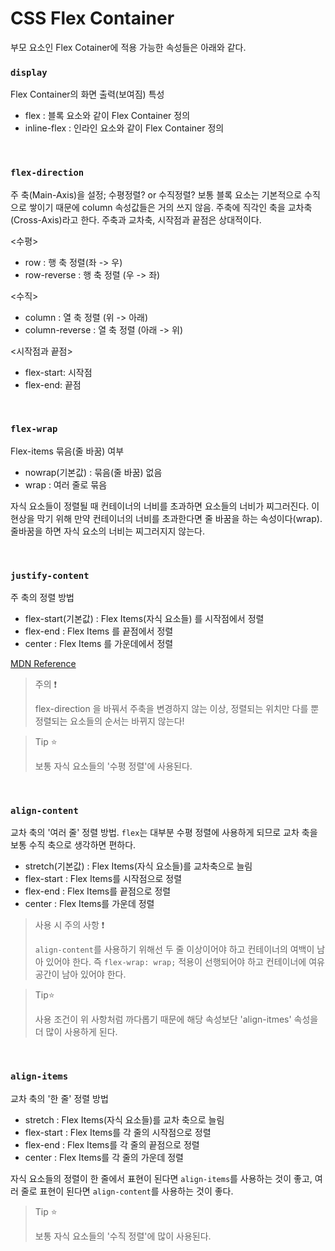 # CSS Flex Container

부모 요소인 Flex Cotainer에 적용 가능한 속성들은 아래와 같다.

### `display` 
Flex Container의 화면 출력(보여짐) 특성
- flex : 블록 요소와 같이 Flex Container 정의
- inline-flex : 인라인 요소와 같이 Flex Container 정의

<br>

### `flex-direction`
주 축(Main-Axis)을 설정; 수평정렬? or 수직정렬? 보통 블록 요소는 기본적으로 수직으로 쌓이기 때문에 column 속성값들은 거의 쓰지 않음. 주축에 직각인 축을 교차축(Cross-Axis)라고 한다. 주축과 교차축, 시작점과 끝점은 상대적이다.

<수평>
- row : 행 축 정렬(좌 -> 우)
- row-reverse : 행 축 정렬 (우 -> 좌)
  
<수직>
- column : 열 축 정렬 (위 -> 아래)
- column-reverse : 열 축 정렬 (아래 -> 위)

<시작점과 끝점>

- flex-start: 시작점
- flex-end: 끝점

<br>

### `flex-wrap`

Flex-items 묶음(줄 바꿈) 여부

- nowrap(기본값) : 묶음(줄 바꿈) 없음
- wrap : 여러 줄로 묶음

자식 요소들이 정렬될 때 컨테이너의 너비를 초과하면 요소들의 너비가 찌그러진다. 이 현상을 막기 위해 만약 컨테이너의 너비를 초과한다면 줄 바꿈을 하는 속성이다(wrap). 줄바꿈을 하면 자식 요소의 너비는 찌그러지지 않는다.

<br>

### `justify-content`

주 축의 정렬 방법

- flex-start(기본값) : Flex Items(자식 요소들) 를 시작점에서 정렬
- flex-end : Flex Items 를 끝점에서 정렬
- center : Flex Items 를 가운데에서 정렬

[MDN Reference](https://developer.mozilla.org/ko/docs/Web/CSS/justify-content)

> 주의 ❗️
>
>flex-direction 을 바꿔서 주축을 변경하지 않는 이상, 정렬되는 위치만 다를 뿐 정렬되는 요소들의 순서는 바뀌지 않는다!

> Tip ⭐️
>
> 보통 자식 요소들의 '수평 정렬'에 사용된다.

<br>

### `align-content`

교차 축의 '여러 줄' 정렬 방법. `flex`는 대부분 수평 정렬에 사용하게 되므로 교차 축을 보통 수직 축으로 생각하면 편하다.

- stretch(기본값) : Flex Items(자식 요소들)를 교차축으로 늘림
- flex-start : Flex Items를 시작점으로 정렬
- flex-end : Flex Items를 끝점으로 정렬
- center : Flex Items를 가운데 정렬

> 사용 시 주의 사항 ❗️
> 
> `align-content`를 사용하기 위해선 두 줄 이상이어야 하고 컨테이너의 여백이 남아 있어야 한다. 즉 `flex-wrap: wrap;` 적용이 선행되어야 하고 컨테이너에 여유 공간이 남아 있어야 한다.

> Tip⭐️
> 
> 사용 조건이 위 사항처럼 까다롭기 때문에 해당 속성보단 'align-itmes' 속성을 더 많이 사용하게 된다.

<br>

### `align-items`

교차 축의 '한 줄' 정렬 방법

- stretch : Flex Items(자식 요소들)를 교차 축으로 늘림
- flex-start : Flex Items를 각 줄의 시작점으로 정렬
- flex-end : Flex Items를 각 줄의 끝점으로 정렬
- center : Flex Items를 각 줄의 가운데 정렬

자식 요소들의 정렬이 한 줄에서 표현이 된다면 `align-items`를 사용하는 것이 좋고, 여러 줄로 표현이 된다면 `align-content`를 사용하는 것이 좋다.

> Tip ⭐️
>
> 보통 자식 요소들의 '수직 정렬'에 많이 사용된다.